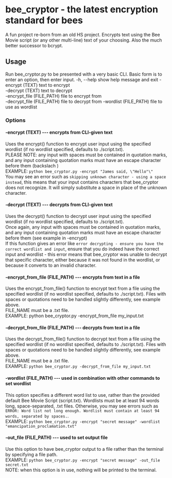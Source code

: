 # **bee_cryptor - the latest encryption standard for bees**
A fun project re-born from an old HS project. Encrypts text using the Bee Movie script (or any other multi-line) text of your choosing. Also the much better successor to bcrypt.

## **Usage**
Run bee_cryptor.py to be presented with a very basic CLI. Basic form is to enter an option, then enter input.
-h, --help                  show help message and exit
-encrypt (TEXT)             text to encrypt  
-decrypt (TEXT)             text to decrypt  
-encrypt_file (FILE_PATH)   file to encrypt from  
-decrypt_file (FILE_PATH)   file to decrypt from
-wordlist (FILE_PATH)       file to use as wordlist
### **Options**
#### -encrypt (TEXT) --- encrypts from CLI-given text
Uses the encrypt() function to encrypt user input using the specified wordlist (if no wordlist specified, defaults to ./script.txt).  
PLEASE NOTE: any input with spaces must be contained in quotation marks, and any input containing quotation marks must have an escape character before them (backslach \)  
EXAMPLE: `python bee_cryptor.py -encrypt "James said, \"Hello"\"`  
You may see an error such as `skipping unknown character - using a space instead`, this means that your input contains characters that bee_cryptor does not recognize. It will simply substitute a space in place of the unknown character.

#### -decrypt (TEXT) --- decrypts from CLI-given text
Uses the decrypt() function to decrypt user input using the specified wordlist (if no wordlist specified, defaults to ./script.txt).  
Once again, any input with spaces must be contained in quotation marks, and any input containing quotation marks must have an escape character before them (see example in -encrypt)  
If this function gives an error like `error decrypting - ensure you have the correct wordlist and input`, ensure that you do indeed have the correct input and wordlist - this error means that bee_cryptor was unable to decrypt that specific character, either because it was not found in the wordlist, or because it converts to an invalid character.

#### -encrypt_from_file (FILE_PATH) --- encrypts from text in a file
Uses the encrypt_from_file() function to encrypt text from a file using the specified wordlist (if no wordlist specified, defaults to ./script.txt). Files with spaces or quotations need to be handled slightly differently, see example above.  
FILE_NAME must be a .txt file.  
EXAMPLE: python bee_cryptor.py -encrypt_from_file my_input.txt

#### -decrypt_from_file (FILE_PATH) --- decrypts from text in a file
Uses the decrypt_from_file() function to decrypt text from a file using the specified wordlist (if no wordlist specified, defaults to ./script.txt). Files with spaces or quotations need to be handled slightly differently, see example above.  
FILE_NAME must be a .txt file.  
EXAMPLE: `python bee_cryptor.py -decrypt_from_file my_input.txt`

#### -wordlist (FILE_PATH) --- used in combination with other commands to set wordlist
This option specifies a different word list to use, rather than the provided default Bee Movie Script (script.txt). Wordlists must be at least 94 words long, space-separated, .txt files. Otherwise, you may see errors such as `ERROR: Word list not long enough. Wordlist must contain at least 94 words, separated by spaces.`.  
EXAMPLE: `python bee_cryptor.py -encrypt "secret message" -wordlist "emancipation_proclamation.txt"`  

#### -out_file (FILE_PATH) --- used to set output file
Use this option to have bee_cryptor output to a file rather than the terminal by specifying a file path.  
EXAMPLE: `python bee_cryptor.py -encrypt "secret message" -out_file secret.txt`  
NOTE: when this option is in use, nothing will be printed to the terminal.